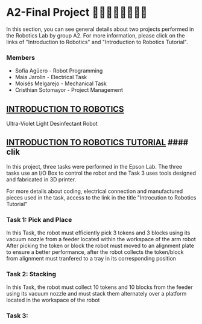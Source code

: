 # A2-Final Project 👩‍💻👩‍🔧👨‍💻👨‍🔧
In this section, you can see general details about two projects performed in the Robotics Lab by group A2. For more information, 
please click on the links of "Introduction to Robotics" and "Introduction to Robotics Tutorial".
### Members
- Sofía Agüero - Robot Programming
- Maia Jarolin - Electrical Task
- Moisés Melgarejo - Mechanical Task
- Cristhian Sotomayor - Project Management
## [INTRODUCTION TO ROBOTICS](Introduction%20to%20Robotics/)
Ultra-Violet Light Desinfectant Robot

## [INTRODUCTION TO ROBOTICS TUTORIAL](Introduction%20to%20Robotics%20Tutorial/) #### clik
In this project, three tasks were performed in the Epson Lab.
The three tasks use an I/O Box to control the robot and the Task 3 uses tools designed and fabricated in 3D printer.

For more details about coding, electrical connection and manufactured pieces used in the task, access to the link in the title "Introcution to Robotics Tutorial"
### Task 1: Pick and Place
In this Task, the robot must efficiently pick 3 tokens and 3 blocks using its vacuum nozzle from a feeder located within the workspace of the arm robot
After picking the token or block the robot must moved to an alignment plate to ensure a better performance, after the robot collects the token/block from 
alignment must tranfered to a tray in its corresponding position
### Task 2: Stacking
In this Task, the robot must collect 10 tokens and 10 blocks from the feeder using its vacuum nozzle and must stack them alternately over a platform located 
in the workspace of the robot
### Task 3:

